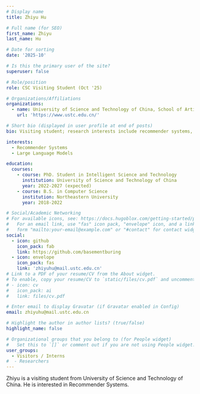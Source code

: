 ```yaml
---
# Display name
title: Zhiyu Hu

# Full name (for SEO)
first_name: Zhiyu
last_name: Hu

# Date for sorting
date: '2025-10'

# Is this the primary user of the site?
superuser: false

# Role/position
role: CSC Visiting Student (Oct '25)

# Organizations/Affiliations
organizations:
  - name: University of Science and Technology of China, School of Artificial Intelligence and Data Science
    url: 'https://www.ustc.edu.cn/'

# Short bio (displayed in user profile at end of posts)
bio: Visiting student; research interests include recommender systems, large language models. 

interests:
  - Recommender Systems
  - Large Language Models

education:
  courses:
    - course: PhD. Student in Intelligent Science and Technology
      institution: University of Science and Technology of China
      year: 2022-2027 (expected)
    - course: B.S. in Computer Science
      institution: Northeastern University
      year: 2018-2022

# Social/Academic Networking
# For available icons, see: https://docs.hugoblox.com/getting-started/page-builder/#icons
#   For an email link, use "fas" icon pack, "envelope" icon, and a link in the
#   form "mailto:your-email@example.com" or "#contact" for contact widget.
social:
  - icon: github
    icon_pack: fab
    link: https://github.com/basementburing
  - icon: envelope
    icon_pack: fas
    link: 'zhiyuhu@mail.ustc.edu.cn'
# Link to a PDF of your resume/CV from the About widget.
# To enable, copy your resume/CV to `static/files/cv.pdf` and uncomment the lines below.
# - icon: cv
#   icon_pack: ai
#   link: files/cv.pdf

# Enter email to display Gravatar (if Gravatar enabled in Config)
email: zhiyuhu@mail.ustc.edu.cn

# Highlight the author in author lists? (true/false)
highlight_name: false

# Organizational groups that you belong to (for People widget)
#   Set this to `[]` or comment out if you are not using People widget.
user_groups:
  - Visitors / Interns
#  - Researchers
--- 
```


Zhiyu is a visiting student from University of Science and Technology of China. He is interested in Recommender Systems.

